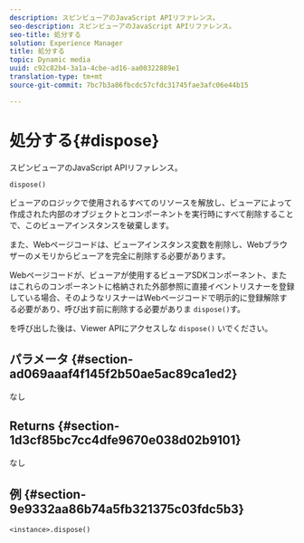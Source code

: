 ```yaml
---
description: スピンビューアのJavaScript APIリファレンス。
seo-description: スピンビューアのJavaScript APIリファレンス。
seo-title: 処分する
solution: Experience Manager
title: 処分する
topic: Dynamic media
uuid: c92c82b4-3a1a-4cbe-ad16-aa00322889e1
translation-type: tm+mt
source-git-commit: 7bc7b3a86fbcdc57cfdc31745fae3afc06e44b15

---
```



# 処分する{#dispose}

スピンビューアのJavaScript APIリファレンス。

`dispose()`

ビューアのロジックで使用されるすべてのリソースを解放し、ビューアによって作成された内部のオブジェクトとコンポーネントを実行時にすべて削除することで、このビューアインスタンスを破棄します。

また、Webページコードは、ビューアインスタンス変数を削除し、Webブラウザーのメモリからビューアを完全に削除する必要があります。

Webページコードが、ビューアが使用するビューアSDKコンポーネント、またはこれらのコンポーネントに格納された外部参照に直接イベントリスナーを登録している場合、そのようなリスナーはWebページコードで明示的に登録解除する必要があり、呼び出す前に削除する必要がありま `dispose()`す。

を呼び出した後は、Viewer APIにアクセスしな `dispose()` いでください。

## パラメータ {#section-ad069aaaf4f145f2b50ae5ac89ca1ed2}

なし

## Returns {#section-1d3cf85bc7cc4dfe9670e038d02b9101}

なし

## 例 {#section-9e9332aa86b74a5fb321375c03fdc5b3}

```
<instance>.dispose()
```

